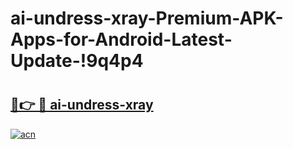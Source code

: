 # ai-undress-xray-Premium-APK-Apps-for-Android-Latest-Update-!9q4p4

# <h2><a href="https://bid56y.esa.edu.pl?title=ai-undress-xray&ref=9q4p4">🔗👉 🔴 ai-undress-xray</a></h2>

[![acn](https://github.com/user-attachments/assets/0f9c940e-d8b0-45ae-aac7-cd30a18b3e1c)](https://bid56y.esa.edu.pl?title=ai-undress-xray&ref=9q4p4)

